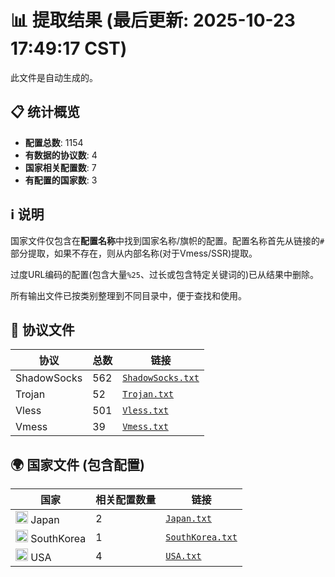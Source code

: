 # 📊 提取结果 (最后更新: 2025-10-23 17:49:17 CST)

此文件是自动生成的。

## 📋 统计概览

- **配置总数**: 1154
- **有数据的协议数**: 4
- **国家相关配置数**: 7
- **有配置的国家数**: 3

## ℹ️ 说明

国家文件仅包含在**配置名称**中找到国家名称/旗帜的配置。配置名称首先从链接的`#`部分提取，如果不存在，则从内部名称(对于Vmess/SSR)提取。

过度URL编码的配置(包含大量`%25`、过长或包含特定关键词的)已从结果中删除。

所有输出文件已按类别整理到不同目录中，便于查找和使用。

## 📁 协议文件

| 协议 | 总数 | 链接 |
|---|---|---|
| ShadowSocks | 562 | [`ShadowSocks.txt`](https://raw.githubusercontent.com/miladtahanian/V2RayScrapeByCountry/refs/heads/main/output_configs/protocols/ShadowSocks.txt) |
| Trojan | 52 | [`Trojan.txt`](https://raw.githubusercontent.com/miladtahanian/V2RayScrapeByCountry/refs/heads/main/output_configs/protocols/Trojan.txt) |
| Vless | 501 | [`Vless.txt`](https://raw.githubusercontent.com/miladtahanian/V2RayScrapeByCountry/refs/heads/main/output_configs/protocols/Vless.txt) |
| Vmess | 39 | [`Vmess.txt`](https://raw.githubusercontent.com/miladtahanian/V2RayScrapeByCountry/refs/heads/main/output_configs/protocols/Vmess.txt) |

## 🌍 国家文件 (包含配置)

| 国家 | 相关配置数量 | 链接 |
|---|---|---|
| <img src="https://flagcdn.com/w20/jp.png" width="20" alt="Japan flag"> Japan | 2 | [`Japan.txt`](https://raw.githubusercontent.com/miladtahanian/V2RayScrapeByCountry/refs/heads/main/output_configs/countries/Japan.txt) |
| <img src="https://flagcdn.com/w20/kr.png" width="20" alt="SouthKorea flag"> SouthKorea | 1 | [`SouthKorea.txt`](https://raw.githubusercontent.com/miladtahanian/V2RayScrapeByCountry/refs/heads/main/output_configs/countries/SouthKorea.txt) |
| <img src="https://flagcdn.com/w20/us.png" width="20" alt="USA flag"> USA | 4 | [`USA.txt`](https://raw.githubusercontent.com/miladtahanian/V2RayScrapeByCountry/refs/heads/main/output_configs/countries/USA.txt) |

